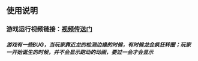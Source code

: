 ## 使用说明
### 游戏运行视频链接：[视频传送门](https://www.bilibili.com/video/av73382221/ "视频")

##### 游戏有一些BUG，当玩家靠近龙的检测边缘的时候，有时候龙会疯狂转圈；玩家一开始诞生的时候，并不会显示跑动的动画，要过一会才会显示



